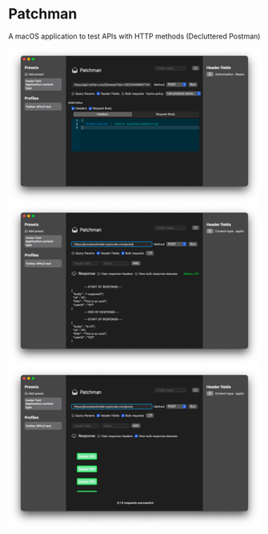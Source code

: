 # Patchman
A macOS application to test APIs with HTTP methods (Decluttered Postman)

![Home](https://github.com/PraneetNeuro/Patchman/blob/main/Snaps/Screenshot%202021-04-07%20at%207.06.52%20PM.png?raw=true)
![Home](https://github.com/PraneetNeuro/Patchman/blob/main/Snaps/Home1.png?raw=true)
![Home](https://github.com/PraneetNeuro/Patchman/blob/main/Snaps/Home2.png?raw=true)
